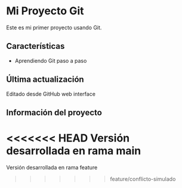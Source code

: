 # Mi Proyecto Git

Este es mi primer proyecto usando Git.

## Características
- Aprendiendo Git paso a paso

## Última actualización
Editado desde GitHub web interface

## Información del proyecto
<<<<<<< HEAD
Versión desarrollada en rama main
=======
Versión desarrollada en rama feature
>>>>>>> feature/conflicto-simulado
